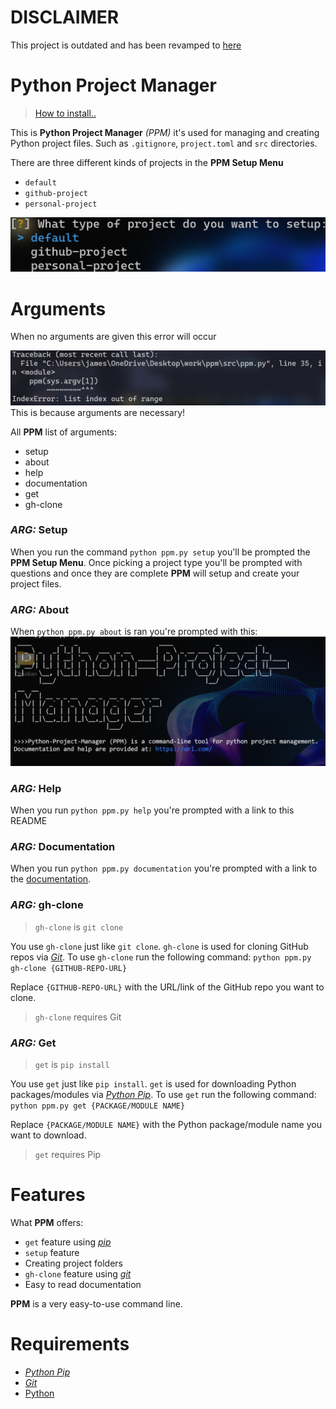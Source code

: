 # DISCLAIMER
This project is outdated and has been revamped to [here](https://github.com/myferr/ppm-2.0/)

# Python Project Manager

> [How to install..](docs/Documentation.md)

This is **Python Project Manager** *(PPM)* it's used for managing and creating Python project files. Such as `.gitignore`, `project.toml` and `src` directories.

There are three different kinds of projects in the **PPM Setup Menu**
* `default`
* `github-project`
* `personal-project`

<img src="images/Pasted image 20240208013335.png">

# Arguments

When no arguments are given this error will occur

<img src="images/Pasted image 20240208013432.png">
This is because arguments are necessary!

All **PPM** list of arguments:
* setup
* about
* help
* documentation
* get
* gh-clone
### *ARG:* Setup

When you run the command `python ppm.py setup` you'll be prompted the **PPM Setup Menu**. Once picking a project type you'll be prompted with questions and once they are complete **PPM** will setup and create your project files.
### *ARG:* About

When `python ppm.py about` is ran you're prompted with this:
<img src="images/Pasted image 20240208030208.png">
### *ARG:* Help

When you run `python ppm.py help` you're prompted with a link to this README

### *ARG:* Documentation

When you run `python ppm.py documentation` you're prompted with a link to the [documentation](docs/Documentation.md).

### *ARG:* gh-clone
> `gh-clone` is `git clone`

You use `gh-clone` just like `git clone`. `gh-clone` is used for cloning GitHub repos via *[Git](https://git-scm.com/)*. To use `gh-clone` run the following command: `python ppm.py gh-clone {GITHUB-REPO-URL}`

Replace `{GITHUB-REPO-URL}` with the URL/link of the GitHub repo you want to clone.
> `gh-clone` requires Git
### *ARG:* Get
> `get` is `pip install`

You use `get` just like `pip install`. `get` is used for downloading Python packages/modules via *[Python Pip](https://pypi.org/)*. To use `get` run the following command: `python ppm.py get {PACKAGE/MODULE NAME}`

Replace `{PACKAGE/MODULE NAME}` with the Python package/module name you want to download.
> `get` requires Pip

# Features

What **PPM** offers:
* `get` feature using *[pip](https://pypi.org/)*
* `setup` feature
* Creating project folders
* `gh-clone` feature using *[git](https://git-scm.com/)*
* Easy to read documentation

**PPM** is a very easy-to-use command line.


# Requirements

* *[Python Pip](https://pypi.org/)*
* *[Git](https://git-scm.com/)*
* [Python](https://www.python.org/downloads/)
